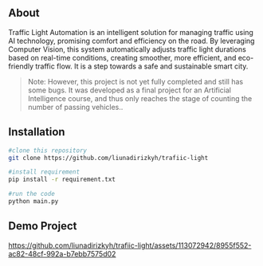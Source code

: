## About
Traffic Light Automation is an intelligent solution for managing traffic using AI technology, promising comfort and efficiency on the road. By leveraging Computer Vision, this system automatically adjusts traffic light durations based on real-time conditions, creating smoother, more efficient, and eco-friendly traffic flow. It is a step towards a safe and sustainable smart city.
> Note: However, this project is not yet fully completed and still has some bugs. It was developed as a final project for an Artificial Intelligence course, and thus only reaches the stage of counting the number of passing vehicles..


## Installation
```sh
#clone this repository
git clone https://github.com/liunadirizkyh/trafiic-light

#install requirement
pip install -r requirement.txt

#run the code
python main.py
```


## Demo Project
https://github.com/liunadirizkyh/trafiic-light/assets/113072942/8955f552-ac82-48cf-992a-b7ebb7575d02

